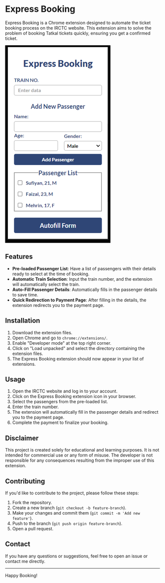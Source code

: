 # Express Booking

Express Booking is a Chrome extension designed to automate the ticket booking process on the IRCTC website. This extension aims to solve the problem of booking Tatkal tickets quickly, ensuring you get a confirmed ticket.

![Express Booking Screenshot](screenshots/extension_screenshot.png)

## Features

- **Pre-loaded Passenger List**: Have a list of passengers with their details ready to select at the time of booking.
- **Automatic Train Selection**: Input the train number, and the extension will automatically select the train.
- **Auto-Fill Passenger Details**: Automatically fills in the passenger details to save time.
- **Quick Redirection to Payment Page**: After filling in the details, the extension redirects you to the payment page.

## Installation

1. Download the extension files.
2. Open Chrome and go to `chrome://extensions/`.
3. Enable "Developer mode" at the top right corner.
4. Click on "Load unpacked" and select the directory containing the extension files.
5. The Express Booking extension should now appear in your list of extensions.

## Usage

1. Open the IRCTC website and log in to your account.
2. Click on the Express Booking extension icon in your browser.
3. Select the passengers from the pre-loaded list.
4. Enter the train number.
5. The extension will automatically fill in the passenger details and redirect you to the payment page.
6. Complete the payment to finalize your booking.

## Disclaimer

This project is created solely for educational and learning purposes. It is not intended for commercial use or any form of misuse. The developer is not responsible for any consequences resulting from the improper use of this extension.

## Contributing

If you'd like to contribute to the project, please follow these steps:

1. Fork the repository.
2. Create a new branch (`git checkout -b feature-branch`).
3. Make your changes and commit them (`git commit -m 'Add new feature'`).
4. Push to the branch (`git push origin feature-branch`).
5. Open a pull request.

## Contact

If you have any questions or suggestions, feel free to open an issue or contact me directly.

---

Happy Booking!

